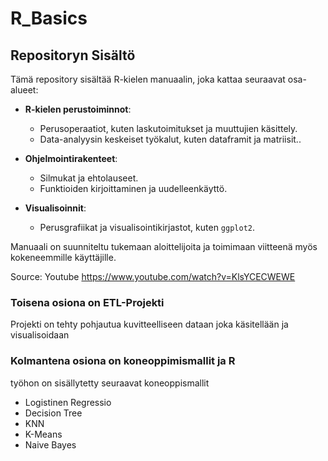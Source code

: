 # R_Basics

## Repositoryn Sisältö

Tämä repository sisältää R-kielen manuaalin, joka kattaa seuraavat osa-alueet:  

- **R-kielen perustoiminnot**: 
  - Perusoperaatiot, kuten laskutoimitukset ja muuttujien käsittely.
  - Data-analyysin keskeiset työkalut, kuten dataframit ja matriisit..
  
- **Ohjelmointirakenteet**:
  - Silmukat ja ehtolauseet.
  - Funktioiden kirjoittaminen ja uudelleenkäyttö.
  
- **Visualisoinnit**:
  - Perusgrafiikat ja visualisointikirjastot, kuten `ggplot2`.

Manuaali on suunniteltu tukemaan aloittelijoita ja toimimaan viitteenä myös kokeneemmille käyttäjille.

Source:
Youtube
https://www.youtube.com/watch?v=KlsYCECWEWE

### Toisena osiona on ETL-Projekti

Projekti on tehty pohjautua kuvitteelliseen dataan joka käsitellään ja visualisoidaan

### Kolmantena osiona on koneoppimismallit ja R

työhon on sisällytetty seuraavat koneoppismallit
 - Logistinen Regressio
 - Decision Tree
 - KNN
 - K-Means  
 - Naive Bayes
